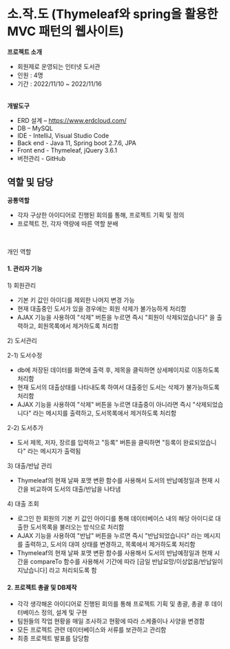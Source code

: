 # 소.작.도 (Thymeleaf와 spring을 활용한 MVC 패턴의 웹사이트)

<b>프로젝트 소개</b>
    <ul>
        <li>회원제로 운영되는 인터넷 도서관</li>
        <li>인원 : 4명</li>
        <li>기간 : 2022/11/10 ~ 2022/11/16</li>
    </ul>
<br/>
<b>개발도구</b>
    <ul>
        <li>ERD 설계 – https://www.erdcloud.com/</li>
        <li>DB – MySQL</li>
        <li>IDE - IntelliJ, Visual Studio Code</li>
        <li>Back end - Java 11, Spring boot 2.7.6, JPA</li>
        <li>Front end - Thymeleaf, jQuery 3.6.1</li>
        <li>버전관리 - GitHub</li>
    </ul>

<h2>역할 및 담당</h2>

<b>공통역할</b>

<ul>
 <li>각자 구상한 아이디어로 진행된 회의를 통해, 프로젝트 기획 및 정의</li>
 <li>프로젝트 전, 각자 역량에 따른 역할 분배</li>
</ul>
<br/>
<p>개인 역할</p>

<h4>1. 관리자 기능</h4>

 <p>1) 회원관리</p>
 
<ul>
    <li>기본 키 값인 아이디를 제외한 나머지 변경 가능</li>
    <li>현재 대출중인 도서가 있을 경우에는 회원 삭제가 불가능하게 처리함</li>
    <li>AJAX 기능을 사용하여 "삭제" 버튼을 누르면 즉시 "회원이 삭제되었습니다" 을 출력하고, 회원목록에서 제거하도록 처리함</li>
</ul>

<p>2) 도서관리</p>

<p>2-1) 도서수정</p>

<ul>
    <li>db에 저장된 데이터를 화면에 출력 후, 제목을 클릭하면 상세페이지로 이동하도록 처리함</li>
    <li>현재 도서의 대출상태를 나타내도록 하여서 대출중인 도서는 삭제가 불가능하도록 처리함</li>
    <li>AJAX 기능을 사용하여 "삭제" 버튼을 누르면 대출중이 아니라면 즉시 "삭제되었습니다" 라는 메시지를 출력하고, 도서목록에서 제거하도록 처리함</li>
</ul>

<p>2-2) 도서추가</p>

<ul>
    <li>도서 제목, 저자, 장르를 입력하고 "등록" 버튼을 클릭하면 "등록이 완료되었습니다" 라는 메시지가 출력됨</li>
</ul>

<p>3) 대출/반납 관리</p>

<ul>
    <li>Thymeleaf의 현재 날짜 포맷 변환 함수를 사용해서 도서의 반납예정일과 현재 시간을 비교하여 도서의 대출/반납을 나타냄</li>
</ul>

<p>4) 대출 조회</p>

<ul>
    <li>로그인 한 회원의 기본 키 값인 아이디를 통해 데이터베이스 내의 해당 아이디로 대출한 도서목록을 불러오는 방식으로 처리함</li>
    <li>AJAX 기능을 사용하여 "반납" 버튼을 누르면 즉시 "반납되었습니다" 라는 메시지를 출력하고, 도서의 대여 상태를 변경하고, 목록에서 제거하도록 처리함</li>
    <li>Thymeleaf의 현재 날짜 포맷 변환 함수를 사용해서 도서의 반납예정일과 현재 시간을 compareTo 함수를 사용해서 기간에 따라 [금일 반납요망/이상없음/반납일이 지났습니다] 라고 처리되도록 함</li>
</ul>

<h4>2. 프로젝트 총괄 및 DB제작</h4>

<ul>
    <li>각각 생각해온 아이디어로 진행된 회의를 통해 프로젝트 기획 및 총괄, 총괄 후 데이터베이스 정의, 설계 및 구현</li>
    <li>팀원들의 작업 현황을 매일 조사하고 현황에 따라 스케줄이나 사양을 변경함</li>
    <li>모든 프로젝트 관련 데이터베이스와 서류를 보관하고 관리함</li>
    <li>최종 프로젝트 발표를 담당함</li>
</ul>
